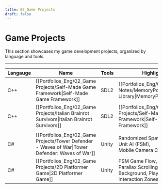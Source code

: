 ```yaml
---
title: 02_Game Projects
draft: false
---
```


# **Game Projects**

This section showcases my game development projects, organized by language and tools.

---

| **Langauge** | **Name**                                                                                        | **Tools** | **Highlight**                                                                          | **Team** | **Year** |
| ------------ | ----------------------------------------------------------------------------------------------- | --------- | -------------------------------------------------------------------------------------- | -------- | -------- |
| C++          | [[Portfolios_Eng/02_Game Projects/Self-Made Game Framework\|Self-Made Game Framework]]          | SDL2      | [[Portfolios_Eng/03_Technical Notes/MemoryPool Library\|MemoryPool Library]]           | Solo     | 2024     |
| C++          | [[Portfolios_Eng/02_Game Projects/Italian Brainrot Survivors\|Italian Brainrot Survivors]]      | SDL2      | [[Portfolios_Eng/02_Game Projects/Self-Made Game Framework\|Self-Made Game Framework]] | Solo     | 2025     |
|              |                                                                                                 |           |                                                                                        |          |          |
| C#           | [[Portfolios_Eng/02_Game Projects/Tower Defender - Waves of War\|Tower Defender: Waves of War]] | Unity     | Randomized Spawner, <br>Unit AI (FSM), <br>Mobile Camera Control                       | Solo     | 2023     |
| C#           | [[Portfolios_Eng/02_Game Projects/2D Platformer Game\|2D Platformer Game]]                      | Unity     | FSM Game Flow, <br>Parallax Scrolling Background, Player Interaction Zones             | Solo     | 2023     |
